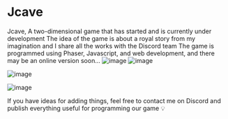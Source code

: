 # Jcave
Jcave, A two-dimensional game that has started and is currently under development The idea of the game is about a royal story from my imagination and I share all the works with the Discord team The game is programmed using Phaser, Javascript, and web development, and there may be an online version soon...
![image](https://user-images.githubusercontent.com/74735976/174490650-f3fb76b0-f246-4c71-a695-1cb581082fdb.png)
![image](https://user-images.githubusercontent.com/74735976/168589013-06b0ffeb-cb74-412c-bf83-31a29c8b3ebd.png)


![image](https://user-images.githubusercontent.com/74735976/174490670-d5f8023a-3aba-4546-88f0-40ab314452d5.png)



![image](https://user-images.githubusercontent.com/74735976/169404069-0b147e6e-9edb-44a7-94f0-20cc64776627.png)

If you have ideas for adding things, feel free to contact me on Discord and publish everything useful for programming our game 💡

